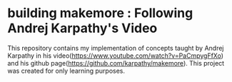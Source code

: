 # building makemore : Following Andrej Karpathy's Video

This repository contains my implementation of concepts taught by Andrej Karpathy in his video(https://www.youtube.com/watch?v=PaCmpygFfXo) and his github page(https://github.com/karpathy/makemore). This project was created for only learning purposes.
